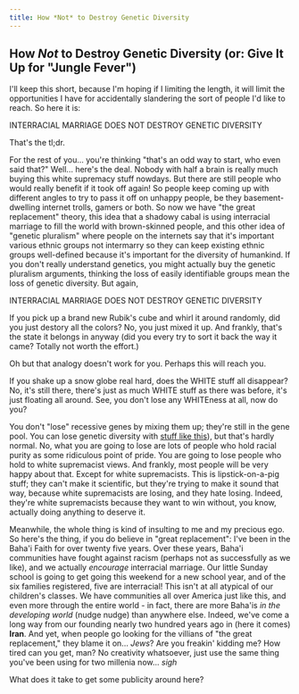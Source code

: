 ```yaml
---
title: How *Not* to Destroy Genetic Diversity
---
```


## How *Not* to Destroy Genetic Diversity (or: Give It Up for "Jungle Fever")

I'll keep this short, because I'm hoping if I limiting the length, it
will limit the opportunities I have for accidentally slandering the
sort of people I'd like to reach. So here it is:

INTERRACIAL MARRIAGE DOES NOT DESTROY GENETIC DIVERSITY

That's the tl;dr.

For the rest of you... you're thinking "that's an odd way to start,
who even said that?" Well... here's the deal. Nobody with half a brain
is really much buying this white supremacy stuff nowdays. But there
are still people who would really benefit if it took off again! So
people keep coming up with different angles to try to pass it off on
unhappy people, be they basement-dwelling internet trolls, gamers or
both. So now we have "the great replacement" theory, this idea that a
shadowy cabal is using interracial marriage to fill the world with
brown-skinned people, and this other idea of "genetic pluralism" where
people on the internets say that it's important various ethnic groups
not intermarry so they can keep existing ethnic groups well-defined
because it's important for the diversity of humankind. If you don't
really understand genetics, you might actually buy the genetic
pluralism arguments, thinking the loss of easily identifiable groups
mean the loss of genetic diversity. But again,

INTERRACIAL MARRIAGE DOES NOT DESTROY GENETIC DIVERSITY

If you pick up a brand new Rubik's cube and whirl it around randomly,
did you just destory all the colors? No, you just mixed it up. And
frankly, that's the state it belongs in anyway (did you every try to
sort it back the way it came? Totally not worth the effort.)

Oh but that analogy doesn't work for you. Perhaps this will reach you.

If you shake up a snow globe real hard, does the WHITE stuff all
disappear? No, it's still there, there's just as much WHITE stuff as
there was before, it's just floating all around. See, you don't lose
any WHITEness at all, now do you?

You don't "lose" recessive genes by mixing them up; they're still in
the gene pool. You can lose genetic diversity with [stuff like
this](https://www.abc.net.au/news/2015-12-07/dingle-the-reality-of-sperm-donors-is-hitting-home/7006906)),
but that's hardly normal. No, what you are going to lose are lots of
people who hold racial purity as some ridiculous point of pride. You
are going to lose people who hold to white supremacist views. And
frankly, most people will be very happy about that. Except for white
supremacists. This is lipstick-on-a-pig stuff; they can't make it
scientific, but they're trying to make it sound that way, because
white supremacists are losing, and they hate losing. Indeed, they're
white supremacists because they want to win without, you know,
actually doing anything to deserve it.

Meanwhile, the whole thing is kind of insulting to me and my precious
ego. So here's the thing, if you do believe in "great replacement":
I've been in the Baha'i Faith for over twenty five years. Over these
years, Baha'i communities have fought against racism (perhaps not as
successfully as we like), and we actually _encourage_ interracial
marriage. Our little Sunday school is going to get going this weekend
for a new school year, and of the six families registered, five are
interracial! This isn't at all atypical of our children's
classes. We have communities all over America just like this, and even more through the entire world - in fact, there are more Baha'is
*in the developing world* (nudge nudge) than anywhere else. Indeed,
we've come a long way from our founding nearly two hundred years ago
in (here it comes) **Iran**. And yet, when people go looking for the
villians of "the great replacement," they blame it on... *Jews*?  Are
you freakin' kidding me? How tired can you get, man? No creativity
whatsoever, just use the same thing you've been using for two millenia
now... *sigh*

What does it take to get some publicity around here?